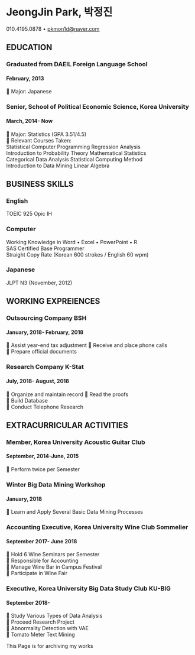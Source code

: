 # JeongJin Park, 박정진  
010.4195.0878 • pkmon1d@naver.com  


## EDUCATION  
### Graduated from DAEIL Foreign Language School  
#### February, 2013  
 Major: Japanese  


### Senior, School of Political Economic Science, Korea University  
#### March, 2014-	Now  
 Major: Statistics (GPA 3.51/4.5)  
 Relevant Courses Taken:  
  Statistical Computer Programming	Regression Analysis   
  Introduction to Probability Theory	Mathematical Statistics  
  Categorical Data Analysis	Statistical Computing Method  
  Introduction to Data Mining	Linear Algebra  


## BUSINESS SKILLS  
### English  
TOEIC 925 	Opic IH  
### Computer  
Working Knowledge in Word • Excel • PowerPoint • R  
SAS Certified Base Programmer  
Straight Copy Rate (Korean 600 strokes / English 60 wpm)  
### Japanese  
JLPT N3 (November, 2012)  


## WORKING EXPREIENCES  
### Outsourcing Company BSH  
#### January, 2018- February, 2018  	
 Assist year-end tax adjustment 	 Receive and place phone calls  
 Prepare official documents  
### Research Company K-Stat  
#### July, 2018- August, 2018  	
 Organize and maintain record
 Read the proofs  
 Build Database  
 Conduct Telephone Research  


## EXTRACURRICULAR ACTIVITIES  
### Member, Korea University Acoustic Guitar Club  
#### September, 2014-June, 2015  
 Perform twice per Semester  
### Winter Big Data Mining Workshop  
#### January, 2018  
 Learn and Apply Several Basic Data Mining Processes  
### Accounting Executive, Korea University Wine Club Sommelier  
#### September 2017- June 2018  
 Hold 6 Wine Seminars per Semester  
 Responsible for Accounting  
 Manage Wine Bar in Campus Festival  
 Participate in Wine Fair  
### Executive, Korea University Big Data Study Club KU-BIG  
#### September 2018-  
 Study Various Types of Data Analysis  
 Proceed Research Project  
 Abnormality Detection with VAE  
 Tomato Meter Text Mining  

This Page is for archiving my works
